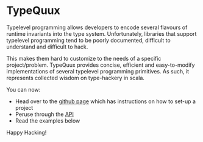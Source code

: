 TypeQuux
========

Typelevel programming allows developers to encode several flavours of runtime invariants into the type system. 
Unfortunately, libraries that support typelevel programming tend to be poorly documented, difficult to understand and 
difficult to hack. 

This makes them hard to customize to the needs of a specific project/problem. TypeQuux provides concise, 
efficient and easy-to-modify implementations of several typelevel programming primitives. As such, it represents 
collected wisdom on type-hackery in scala.

You can now:

* Head over to the [github page](https://github.com/simianquant/typequux) which has instructions on how to set-up a project
* Peruse through the [API](https://simianquant.github.io/typequux/api/typequux/index.html)
* Read the examples below

Happy Hacking!
